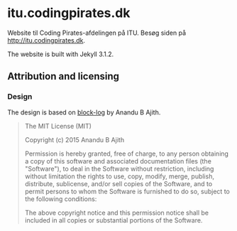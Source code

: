 # itu.codingpirates.dk

Website til Coding Pirates-afdelingen på ITU. Besøg siden på <http://itu.codingpirates.dk>.

The website is built with Jekyll 3.1.2.

## Attribution and licensing

### Design
The design is based on [block-log](https://github.com/anandubajith/block-log) by Anandu B Ajith.

> The MIT License (MIT)
> 
> Copyright (c) 2015 Anandu B Ajith
> 
> Permission is hereby granted, free of charge, to any person obtaining a copy of this software and associated documentation files (the "Software"), to deal in the Software without restriction, including without limitation the rights to use, copy, modify, merge, publish, distribute, sublicense, and/or sell copies of the Software, and to permit persons to whom the Software is furnished to do so, subject to the following conditions:
> 
> The above copyright notice and this permission notice shall be included in all copies or substantial portions of the Software.

